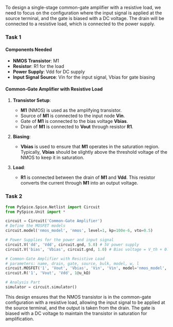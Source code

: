 To design a single-stage common-gate amplifier with a resistive load, we need to focus on the configuration where the input signal is applied at the source terminal, and the gate is biased with a DC voltage. The drain will be connected to a resistive load, which is connected to the power supply.

### Task 1

#### Components Needed
- **NMOS Transistor**: M1
- **Resistor**: R1 for the load
- **Power Supply**: Vdd for DC supply
- **Input Signal Source**: Vin for the input signal, Vbias for gate biasing

#### Common-Gate Amplifier with Resistive Load
1. **Transistor Setup**:
   - **M1** (NMOS) is used as the amplifying transistor.
   - Source of **M1** is connected to the input node **Vin**.
   - Gate of **M1** is connected to the bias voltage **Vbias**.
   - Drain of **M1** is connected to **Vout** through resistor **R1**.

2. **Biasing**:
   - **Vbias** is used to ensure that **M1** operates in the saturation region. Typically, **Vbias** should be slightly above the threshold voltage of the NMOS to keep it in saturation.

3. **Load**:
   - **R1** is connected between the drain of **M1** and **Vdd**. This resistor converts the current through **M1** into an output voltage.

### Task 2

```python
from PySpice.Spice.Netlist import Circuit
from PySpice.Unit import *

circuit = Circuit('Common-Gate Amplifier')
# Define the MOSFET models
circuit.model('nmos_model', 'nmos', level=1, kp=100e-6, vto=0.5)

# Power Supplies for the power and input signal
circuit.V('dd', 'Vdd', circuit.gnd, 5.0) # 5V power supply
circuit.V('bias', 'Vbias', circuit.gnd, 1.0) # Bias voltage = V_th + 0.5 = 0.5 + 0.5 = 1.0

# Common-Gate Amplifier with Resistive Load
# parameters: name, drain, gate, source, bulk, model, w, l
circuit.MOSFET('1', 'Vout', 'Vbias', 'Vin', 'Vin', model='nmos_model', w=50e-6, l=1e-6)
circuit.R('1', 'Vout', 'Vdd', 1@u_kΩ)

# Analysis Part
simulator = circuit.simulator()
```

This design ensures that the NMOS transistor is in the common-gate configuration with a resistive load, allowing the input signal to be applied at the source terminal, and the output is taken from the drain. The gate is biased with a DC voltage to maintain the transistor in saturation for amplification.